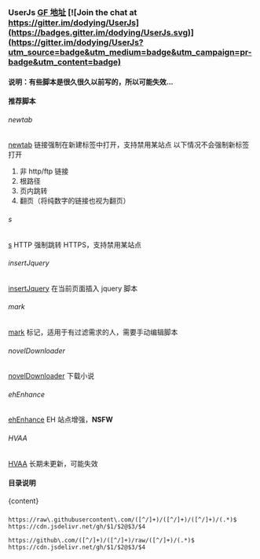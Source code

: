 ### UserJs [GF 地址](https://greasyfork.org/zh-CN/users/4000) [![Join the chat at https://gitter.im/dodying/UserJs](https://badges.gitter.im/dodying/UserJs.svg)](https://gitter.im/dodying/UserJs?utm_source=badge&utm_medium=badge&utm_campaign=pr-badge&utm_content=badge)

#### 说明：有些脚本是很久很久以前写的，所以可能失效...

#### 推荐脚本

###### newtab

[newtab](global/newTab.user.js) 链接强制在新建标签中打开，支持禁用某站点
以下情况不会强制新标签打开

1. 非 http/ftp 链接
2. 根路径
3. 页内跳转
4. 翻页（将纯数字的链接也视为翻页）

###### s

[s](global/s.user.js) HTTP 强制跳转 HTTPS，支持禁用某站点

###### insertJquery

[insertJquery](global/insertJquery.user.js) 在当前页面插入 jquery 脚本

###### mark

[mark](global/mark.user.js) 标记，适用于有过滤需求的人，需要手动编辑脚本

###### novelDownloader

[novelDownloader](novel/novelDownloader/novelDownloader3.user.js) 下载小说

###### ehEnhance

[ehEnhance](E-hentai/ehEnhance.user.js) EH 站点增强，**NSFW**

###### HVAA

[HVAA](HentaiVerse/hvAutoAttack/hvAutoAttack.user.js) 长期未更新，可能失效

#### 目录说明

{content}

###

```
https://raw\.githubusercontent\.com/([^/]+)/([^/]+)/([^/]+)/(.*)$
https://cdn.jsdelivr.net/gh/$1/$2@$3/$4

https://github\.com/([^/]+)/([^/]+)/raw/([^/]+)/(.*)$
https://cdn.jsdelivr.net/gh/$1/$2@$3/$4

```
